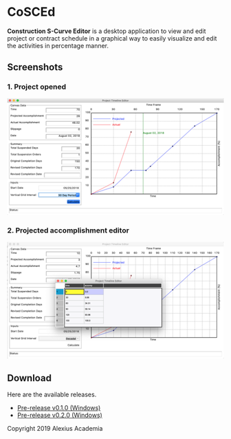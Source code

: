 # CoSCEd

**Construction S-Curve Editor** is a desktop application to view and edit project
or contract schedule in a graphical way to easily visualize and edit the activities in percentage manner.


## Screenshots
### 1. Project opened
![alt text](imgs/screenshot_project_opened.png "Logo Title Text 1")
### 2. Projected accomplishment editor
![alt text](imgs/screenshot_showing_projected_editor.png "Logo Title Text 1")


**Download**
---
Here are the available releases.

- [Pre-release v0.1.0 (Windows)](https://github.com/alexiusacademia/project-timeline-editor/releases/download/v0.1.0/ProjectTimelineEditor.exe)
- [Pre-release v0.2.0 (Windows)](https://github.com/alexiusacademia/project-timeline-editor/releases/download/v0.2.0/ProjectTimelineEditor.exe)


Copyright 2019 Alexius Academia
